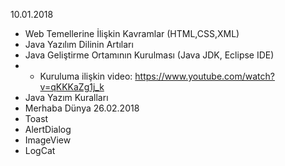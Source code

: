 10.01.2018
- Web Temellerine İlişkin Kavramlar (HTML,CSS,XML)
- Java Yazılım Dilinin Artıları
- Java Geliştirme Ortamının Kurulması (Java JDK, Eclipse IDE)
- - Kuruluma ilişkin video: https://www.youtube.com/watch?v=qKKKaZg1j_k
- Java Yazım Kuralları
- Merhaba Dünya
26.02.2018
- Toast
- AlertDialog
- ImageView
- LogCat
